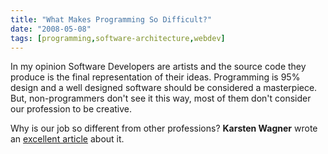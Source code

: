 ```yaml
---
title: "What Makes Programming So Difficult?"
date: "2008-05-08"
tags: [programming,software-architecture,webdev]
---
```


In my opinion Software Developers are artists and the source code they produce is the final representation of their ideas. Programming is 95% design and a well designed software should be considered a masterpiece. But, non-programmers don't see it this way, most of them don't consider our profession to be creative.

Why is our job so different from other professions? **Karsten Wagner** wrote an [excellent article](http://kawagner.blogspot.com/2008/05/whats-makes-programming-so-difficult.html) about it.
